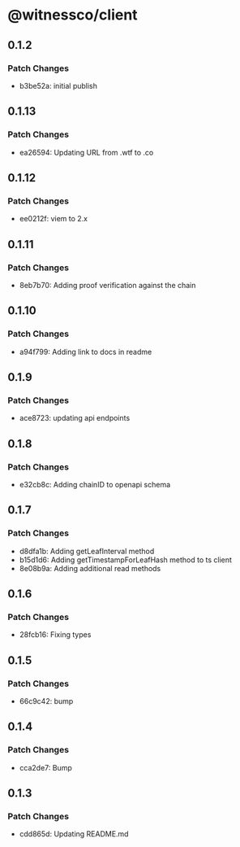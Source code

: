 # @witnessco/client

## 0.1.2

### Patch Changes

- b3be52a: initial publish

## 0.1.13

### Patch Changes

- ea26594: Updating URL from .wtf to .co

## 0.1.12

### Patch Changes

- ee0212f: viem to 2.x

## 0.1.11

### Patch Changes

- 8eb7b70: Adding proof verification against the chain

## 0.1.10

### Patch Changes

- a94f799: Adding link to docs in readme

## 0.1.9

### Patch Changes

- ace8723: updating api endpoints

## 0.1.8

### Patch Changes

- e32cb8c: Adding chainID to openapi schema

## 0.1.7

### Patch Changes

- d8dfa1b: Adding getLeafInterval method
- b15d1d6: Adding getTimestampForLeafHash method to ts client
- 8e08b9a: Adding additional read methods

## 0.1.6

### Patch Changes

- 28fcb16: Fixing types

## 0.1.5

### Patch Changes

- 66c9c42: bump

## 0.1.4

### Patch Changes

- cca2de7: Bump

## 0.1.3

### Patch Changes

- cdd865d: Updating README.md

